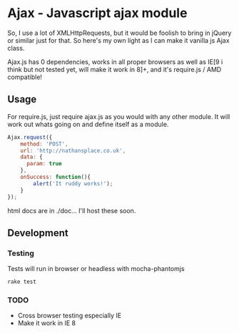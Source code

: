 # Ajax - Javascript ajax module

So, I use a lot of XMLHttpRequests, but it would be foolish to bring in jQuery
or similar just for that. So here's my own light as I can make it vanilla js Ajax class.

Ajax.js has 0 dependencies, works in all proper browsers as well as IE[9 i think
but not tested yet, will make it work in 8]+, and it's require.js /  AMD compatible!

## Usage

For require.js, just require ajax.js as you would with any other module. It will
work out whats going on and define itself as a module.

```javascript
Ajax.request({
    method: 'POST',
    url: 'http://nathansplace.co.uk',
    data: {
      param: true
    },
    onSuccess: function(){
        alert('It ruddy works!');
    }
});
```

html docs are in ./doc... I'll host these soon.

## Development

### Testing

Tests will run in browser or headless with mocha-phantomjs

```zsh
rake test
```

### TODO

* Cross browser testing especially IE
* Make it work in IE 8

